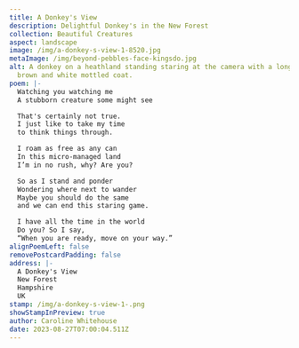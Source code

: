 ```yaml
---
title: A Donkey's View
description: Delightful Donkey's in the New Forest
collection: Beautiful Creatures
aspect: landscape
image: /img/a-donkey-s-view-1-8520.jpg
metaImage: /img/beyond-pebbles-face-kingsdo.jpg
alt: A donkey on a heathland standing staring at the camera with a long shaggy
  brown and white mottled coat.
poem: |-
  Watching you watching me
  A stubborn creature some might see

  That's certainly not true.
  I just like to take my time
  to think things through.

  I roam as free as any can
  In this micro-managed land
  I’m in no rush, why? Are you?

  So as I stand and ponder
  Wondering where next to wander
  Maybe you should do the same
  and we can end this staring game.

  I have all the time in the world
  Do you? So I say,
  “When you are ready, move on your way.”
alignPoemLeft: false
removePostcardPadding: false
address: |-
  A Donkey's View
  New Forest
  Hampshire
  UK
stamp: /img/a-donkey-s-view-1-.png
showStampInPreview: true
author: Caroline Whitehouse
date: 2023-08-27T07:00:04.511Z
---
```

